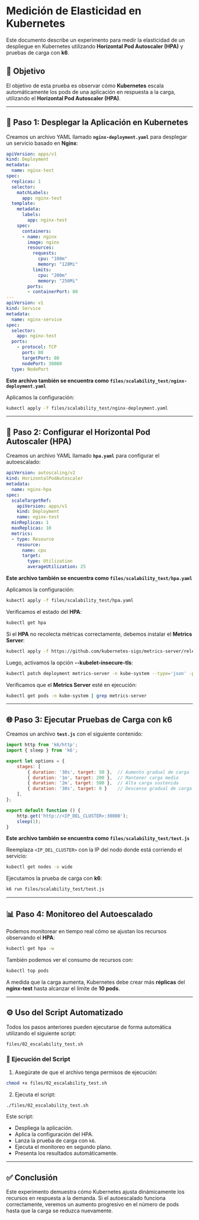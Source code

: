 # Medición de Elasticidad en Kubernetes

Este documento describe un experimento para medir la elasticidad de un despliegue en Kubernetes utilizando **Horizontal Pod Autoscaler (HPA)** y pruebas de carga con **k6**.

## 📌 Objetivo
El objetivo de esta prueba es observar cómo **Kubernetes** escala automáticamente los pods de una aplicación en respuesta a la carga, utilizando el **Horizontal Pod Autoscaler (HPA)**.

---

## 🚀 Paso 1: Desplegar la Aplicación en Kubernetes

Creamos un archivo YAML llamado **`nginx-deployment.yaml`** para desplegar un servicio basado en **Nginx**:
```yaml
apiVersion: apps/v1
kind: Deployment
metadata:
  name: nginx-test
spec:
  replicas: 1
  selector:
    matchLabels:
      app: nginx-test
  template:
    metadata:
      labels:
        app: nginx-test
    spec:
      containers:
      - name: nginx
        image: nginx
        resources:
          requests:
            cpu: "100m"
            memory: "128Mi"
          limits:
            cpu: "200m"
            memory: "256Mi"
        ports:
        - containerPort: 80
---
apiVersion: v1
kind: Service
metadata:
  name: nginx-service
spec:
  selector:
    app: nginx-test
  ports:
    - protocol: TCP
      port: 80
      targetPort: 80
      nodePort: 30080
  type: NodePort
```
**Este archivo también se encuentra como `files/scalability_test/nginx-deployment.yaml`**

Aplicamos la configuración:
```bash
kubectl apply -f files/scalability_test/nginx-deployment.yaml
```

---

## 🔧 Paso 2: Configurar el Horizontal Pod Autoscaler (HPA)

Creamos un archivo YAML llamado **`hpa.yaml`** para configurar el autoescalado:
```yaml
apiVersion: autoscaling/v2
kind: HorizontalPodAutoscaler
metadata:
  name: nginx-hpa
spec:
  scaleTargetRef:
    apiVersion: apps/v1
    kind: Deployment
    name: nginx-test
  minReplicas: 1
  maxReplicas: 10
  metrics:
  - type: Resource
    resource:
      name: cpu
      target:
        type: Utilization
        averageUtilization: 25
```
**Este archivo también se encuentra como `files/scalability_test/hpa.yaml`**

Aplicamos la configuración:
```bash
kubectl apply -f files/scalability_test/hpa.yaml
```

Verificamos el estado del **HPA**:
```bash
kubectl get hpa
```

Si el **HPA** no recolecta métricas correctamente, debemos instalar el **Metrics Server**:
```bash
kubectl apply -f https://github.com/kubernetes-sigs/metrics-server/releases/latest/download/components.yaml
```

Luego, activamos la opción **--kubelet-insecure-tls**:
```bash
kubectl patch deployment metrics-server -n kube-system --type='json' -p='[{"op":"add","path":"/spec/template/spec/containers/0/args/-", "value":"--kubelet-insecure-tls"}]'
```

Verificamos que el **Metrics Server** esté en ejecución:
```bash
kubectl get pods -n kube-system | grep metrics-server
```

---

## 🌐 Paso 3: Ejecutar Pruebas de Carga con k6

Creamos un archivo **`test.js`** con el siguiente contenido:
```javascript
import http from 'k6/http';
import { sleep } from 'k6';

export let options = {
    stages: [
        { duration: '30s', target: 50 },  // Aumento gradual de carga
        { duration: '1m', target: 200 },  // Mantener carga media
        { duration: '2m', target: 500 },  // Alta carga sostenida
        { duration: '30s', target: 0 }    // Descenso gradual de carga
    ],
};

export default function () {
    http.get('http://<IP_DEL_CLUSTER>:30080');
    sleep(1);
}
```
**Este archivo también se encuentra como `files/scalability_test/test.js`**

Reemplaza `<IP_DEL_CLUSTER>` con la IP del nodo donde está corriendo el servicio:
```bash
kubectl get nodes -o wide
```

Ejecutamos la prueba de carga con **k6**:
```bash
k6 run files/scalability_test/test.js
```

---

## 📊 Paso 4: Monitoreo del Autoescalado

Podemos monitorear en tiempo real cómo se ajustan los recursos observando el **HPA**:
```bash
kubectl get hpa -w
```

También podemos ver el consumo de recursos con:
```bash
kubectl top pods
```

A medida que la carga aumenta, Kubernetes debe crear más **réplicas** del **nginx-test** hasta alcanzar el límite de **10 pods**.

---

## ⚙️ Uso del Script Automatizado

Todos los pasos anteriores pueden ejecutarse de forma automática utilizando el siguiente script:

```bash
files/02_escalability_test.sh
```

### 🧪 Ejecución del Script

1. Asegúrate de que el archivo tenga permisos de ejecución:
```bash
chmod +x files/02_escalability_test.sh
```

2. Ejecuta el script:
```bash
./files/02_escalability_test.sh
```

Este script:
- Despliega la aplicación.
- Aplica la configuración del HPA.
- Lanza la prueba de carga con `k6`.
- Ejecuta el monitoreo en segundo plano.
- Presenta los resultados automáticamente.

---

## ✅ Conclusión

Este experimento demuestra cómo Kubernetes ajusta dinámicamente los recursos en respuesta a la demanda. Si el autoescalado funciona correctamente, veremos un aumento progresivo en el número de pods hasta que la carga se reduzca nuevamente.
